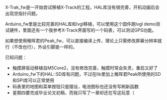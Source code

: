 X-Trak_fw是一开始尝试移植X-Track的工程，HAL库没有很完善，开机动画后会出现空指针问题。

Arduino_fw里是比较完善的HAL库和lvgl移植，可以使用这个固件跑lvgl demo测试硬件，里面还有一个我参考X-Track界面写的一个码表，可以测试GPS功能。

如果想使用稚晖君的Peak_fw，可以直接编译上传，理论上只需修改屏幕分辨率就行（不改也行），外设引脚是一样的。

已知问题：

- 触摸屏驱动移植自M5Core2，没有修改完善，触摸时常会失灵，重启又好了
- Arduino_fw下的HAL::SD库有问题，不过在lib里加上稚晖君Peak所使用的SD和SPI库可以正常使用
- 码表里的地图和菜单按钮只是摆设，电池图标也还没有写刷新函数
- 星期四要完成毕业论文初稿，而我只写了一章却还在写这玩意（